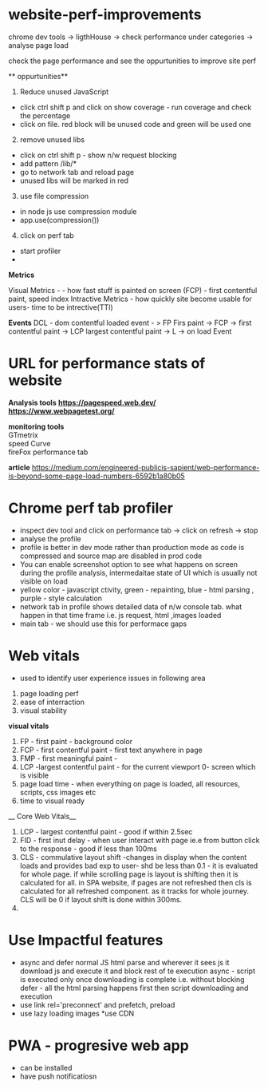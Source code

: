 # website-perf-improvements
 chrome dev tools -> ligthHouse -> check performance under categories -> analyse page load
 
 
 check the page performance and see the oppurtunities to improve site perf
 
** oppurtunities**
1) Reduce unused JavaScript <br/>
 -  click ctrl shift p and click on show coverage - run coverage and check the percentage 
 -  click on file. red block will be unused code and green will be used one

2) remove unused libs
 - click on ctrl shift p - show n/w request blocking
 - add pattern /lib/*
 - go to network tab and reload page
 - unused libs will be marked in red
 
3) use file compression
 - in node js use compression module
 - app.use(compression())

4) click on perf tab
- start profiler
- 


__Metrics__

Visual Metrics - - how fast stuff is painted on screen (FCP) - first contentful paint, speed index
Intractive Metrics - how quickly site become usable for users- time to be intrective(TTI)

__Events__
DCL - dom contentful loaded event - > FP Firs paint -> FCP -> first contentful paint -> LCP largest contentful paint -> L -> on load Event 

# URL for performance stats of website
__Analysis tools__
__https://pagespeed.web.dev/__
<br/>
__https://www.webpagetest.org/__

__monitoring tools__
<br/>GTmetrix <br/> 
speed Curve<br/>
fireFox performance tab<br />

__article__
https://medium.com/engineered-publicis-sapient/web-performance-is-beyond-some-page-load-numbers-6592b1a80b05

# Chrome perf tab profiler
* inspect dev tool and click on performance tab -> click on refresh -> stop 
* analyse the profile
* profile is better in dev mode rather than production mode as code is compressed and source map are disabled in prod code
* You can enable screenshot option to see what happens on screen during the profile analysis, intermedaitae state of UI which is usually not visible on load
* yellow color - javascript ctivity, green - repainting, blue - html parsing , purple - style calculation
* network tab in profile shows detailed data of n/w console tab. what happen in that time frame i.e. js request, html ,images loaded
* main tab - we should use this for performace gaps

# Web vitals
- used to identify user experience issues in following area
 1) page loading perf
 2) ease of interraction
 3) visual stability
 
 __visual vitals__
 1) FP - first paint - background color
 2) FCP - first contentful paint - first text anywhere in page
 3) FMP - first meaningful paint - 
 4) LCP -largest contentful paint - for the current viewport 0- screen which is visible 
 5) page load time - when everything on page is loaded, all resources, scripts, css images etc
 6) time to visual ready
 
 
 
__ Core Web Vitals__
1) LCP - largest contentful paint - good if within 2.5sec
2) FID - first inut delay - when user interact with page ie.e from button click to the response - good if less than 100ms
3) CLS - commulative layout shift -changes in display when the content loads and provides bad exp to user- shd be less than 0.1 - 
it is evaluated for whole page. if while scrolling page is layout is shifting then it is calculated for all. in SPA website, if pages are not refreshed then cls is calculated for all refreshed component. as it tracks for whole journey. CLS will be 0 if layout shift is done within 300ms.
4) 


 # Use Impactful features
 * async and defer
 normal JS html parse and wherever it sees js it download js and execute it and block rest of te execution
 async - script is executed only once downloading is complete i.e. without blocking
 defer - all the html parsing happens first then script downloading and execution
 * use link rel='preconnect' and prefetch, preload
 * use lazy loading images
 *use CDN
 
 
 # PWA - progresive web app
 * can be installed
 * have push notificatiosn
 
